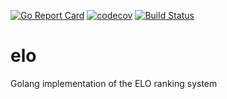[![Go Report Card](https://goreportcard.com/badge/github.com/johnmcdnl/elo)](https://goreportcard.com/report/github.com/johnmcdnl/elo) [![codecov](https://codecov.io/gh/johnmcdnl/elo/branch/master/graph/badge.svg)](https://codecov.io/gh/johnmcdnl/elo) [![Build Status](https://travis-ci.org/johnmcdnl/elo.svg?branch=master)](https://travis-ci.org/johnmcdnl/elo)

# elo
Golang implementation of the ELO ranking system
